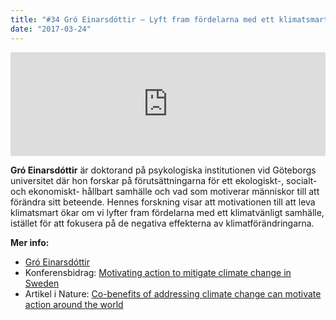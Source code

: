```yaml
---
title: "#34 Gró Einarsdóttir – Lyft fram fördelarna med ett klimatsmart samhälle"
date: "2017-03-24"
---
```


<iframe src="https://w.soundcloud.com/player/?url=https%3A//api.soundcloud.com/tracks/314221257&amp;color=001665&amp;auto_play=false&amp;hide_related=false&amp;show_comments=true&amp;show_user=true&amp;show_reposts=false" width="100%" height="166" frameborder="no" scrolling="no"></iframe>

**Gró Einarsdóttir** är doktorand på psykologiska institutionen vid Göteborgs universitet där hon forskar på förutsättningarna för ett ekologiskt-, socialt- och ekonomiskt- hållbart samhälle och vad som motiverar människor till att förändra sitt beteende. Hennes forskning visar att motivationen till att leva klimatsmart ökar om vi lyfter fram fördelarna med ett klimatvänligt samhälle, istället för att fokusera på de negativa effekterna av klimatförändringarna.

**Mer info:**

- [Gró Einarsdóttir](http://psy.gu.se/personal?userId=xeingr)
- Konferensbidrag: [Motivating action to mitigate climate change in Sweden](http://www.gu.se/forskning/publikation?publicationId=247843)
- Artikel i Nature: [Co-benefits of addressing climate change can motivate action around the world](http://www.nature.com/nclimate/journal/v6/n2/full/nclimate2814.html)

